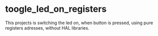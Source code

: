 # toogle_led_on_registers
This projects is switching the led on, when button is pressed, using pure registers adresses, without  HAL libraries.

